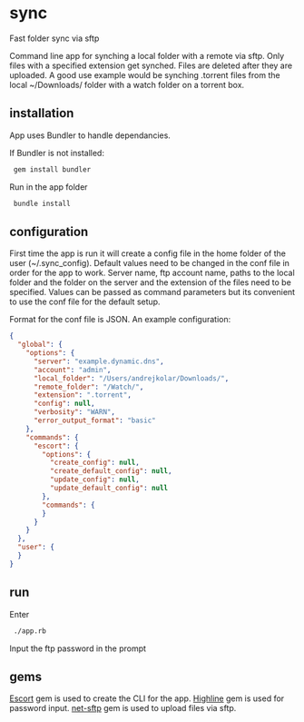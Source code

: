 # sync
Fast folder sync via sftp

Command line app for synching a local folder with a remote via sftp. Only files with a specified extension get synched. Files are deleted after they are uploaded. A good use example would be synching .torrent files from the local ~/Downloads/ folder with a watch folder on a torrent box.

## installation
App uses Bundler to handle dependancies.

If Bundler is not installed:
```bash
 gem install bundler
```

Run in the app folder
```bash
 bundle install
```

## configuration
First time the app is run it will create a config file in the home folder of the user (~/.sync_config). Default values need to be changed in the conf file in order for the app to work. Server name, ftp account name, paths to the local folder and the folder on the server and the extension of the files need to be specified. Values can be passed as command parameters but its convenient to use the conf file for the default setup.

Format for the conf file is JSON. An example configuration:

```json
{
  "global": {
    "options": {
      "server": "example.dynamic.dns",
      "account": "admin",
      "local_folder": "/Users/andrejkolar/Downloads/",
      "remote_folder": "/Watch/",
      "extension": ".torrent",
      "config": null,
      "verbosity": "WARN",
      "error_output_format": "basic"
    },
    "commands": {
      "escort": {
        "options": {
          "create_config": null,
          "create_default_config": null,
          "update_config": null,
          "update_default_config": null
        },
        "commands": {
        }
      }
    }
  },
  "user": {
  }
}
```

## run
Enter
```bash
 ./app.rb
```
Input the ftp password in the prompt

## gems
[Escort](https://github.com/skorks/escort) gem is used to create the CLI for the app.
[Highline](https://github.com/JEG2/highline) gem is used for password input.
[net-sftp](https://github.com/net-ssh/net-sftp) gem is used to upload files via sftp.
